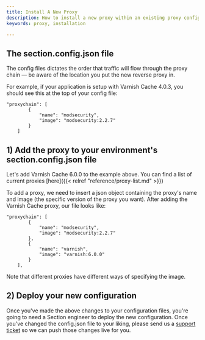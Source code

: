 ```yaml
---
title: Install A New Proxy
description: How to install a new proxy within an existing proxy configuration.
keywords: proxy, installation

---
```

## The section.config.json file
The config files dictates the order that traffic will flow through the proxy chain — be aware of the location you put the new reverse proxy in.

For example, if your application is setup with Varnish Cache 4.0.3, you should see this at the top of your config file:

	"proxychain": [
	        {
	            "name": "modsecurity",
	            "image": "modsecurity:2.2.7"
	        }
	    ]

## 1) Add the proxy to your environment's section.config.json file
Let's add Varnish Cache 6.0.0 to the example above. You can find a list of current proxies [here]({{< relref "reference/proxy-list.md" >}})

To add a proxy, we need to insert a json object containing the proxy's name and image (the specific version of the proxy you want). After adding the Varnish Cache proxy, our file looks like:

	"proxychain": [
	        {
	            "name": "modsecurity",
	            "image": "modsecurity:2.2.7"
	        },
	        {
	            "name": "varnish",
	            "image": "varnish:6.0.0"
	        }
	    ],

Note that different proxies have different ways of specifying the image.  

## 2) Deploy your new configuration
Once you've made the above changes to your configuration files, you're going to need a Section engineer to deploy the new configuration. Once you've changed the config.json file to your liking, please send us a [support ticket](https://support.section.io/hc/en-us/requests/new) so we can push those changes live for you.
